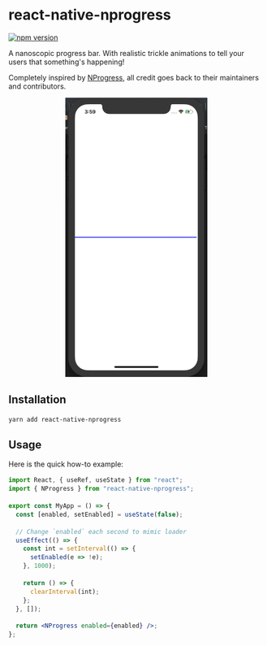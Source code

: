 # react-native-nprogress

[![npm version](https://badge.fury.io/js/react-native-nprogress.svg)](https://badge.fury.io/js/react-native-nprogress)

A nanoscopic progress bar. With realistic trickle animations to tell your users that something's happening!

Completely inspired by [NProgress](https://github.com/rstacruz/nprogress), all credit goes back to their maintainers and contributors.

<p align="center">
<img src="https://github.com/LoicMahieu/react-native-nprogress/blob/master/doc/example.gif?raw=true" height="550" />
</p>

## Installation

```bash
yarn add react-native-nprogress
```

## Usage

Here is the quick how-to example:

```jsx
import React, { useRef, useState } from "react";
import { NProgress } from "react-native-nprogress";

export const MyApp = () => {
  const [enabled, setEnabled] = useState(false);

  // Change `enabled` each second to mimic loader
  useEffect(() => {
    const int = setInterval(() => {
      setEnabled(e => !e);
    }, 1000);

    return () => {
      clearInterval(int);
    };
  }, []);

  return <NProgress enabled={enabled} />;
};
```
